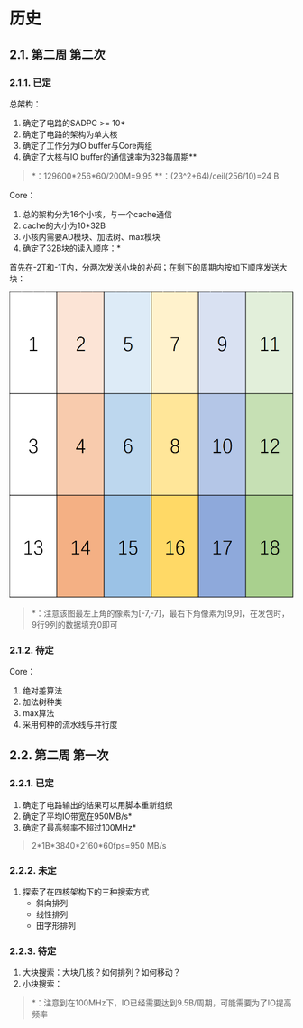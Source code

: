 # 历史

## 2.1. 第二周 第二次

### 2.1.1. 已定

总架构：

1. 确定了电路的SADPC >= 10*
2. 确定了电路的架构为单大核
3. 确定了工作分为IO buffer与Core两组
4. 确定了大核与IO buffer的通信速率为32B每周期**

> *：129600\*256\*60/200M=9.95
> **：(23^2+64)/ceil(256/10)=24 B

Core：

1. 总的架构分为16个小核，与一个cache通信
2. cache的大小为10*32B
3. 小核内需要AD模块、加法树、max模块
4. 确定了32B块的读入顺序：*

首先在-2T和-1T内，分两次发送小块的*补码*；在剩下的周期内按如下顺序发送大块：

![Core-IO-顺序](./img/Core-IO-顺序.png)

>*：注意该图最左上角的像素为[-7,-7]，最右下角像素为[9,9]，在发包时，9行9列的数据填充0即可

### 2.1.2. 待定

Core：

1. 绝对差算法
2. 加法树种类
3. max算法
4. 采用何种的流水线与并行度

## 2.2. 第二周 第一次

### 2.2.1. 已定

1. 确定了电路输出的结果可以用脚本重新组织
2. 确定了平均IO带宽在950MB/s*
3. 确定了最高频率不超过100MHz*

> 2\*1B\*3840\*2160\*60fps=950 MB/s

### 2.2.2. 未定

1. 探索了在四核架构下的三种搜索方式
   - 斜向排列
   - 线性排列
   - 田字形排列

### 2.2.3. 待定

1. 大块搜索：大块几核？如何排列？如何移动？
2. 小块搜索：

> *：注意到在100MHz下，IO已经需要达到9.5B/周期，可能需要为了IO提高频率
